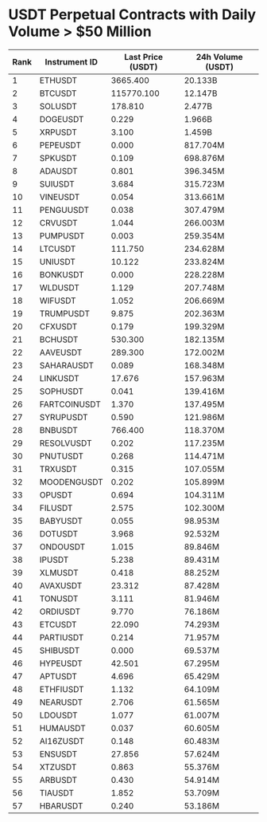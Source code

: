 # USDT Perpetual Contracts with Daily Volume > $50 Million

| Rank | Instrument ID | Last Price (USDT) | 24h Volume (USDT) |
|------|---------------|-------------------|-------------------|
| 1 | ETHUSDT | 3665.400 | 20.133B |
| 2 | BTCUSDT | 115770.100 | 12.147B |
| 3 | SOLUSDT | 178.810 | 2.477B |
| 4 | DOGEUSDT | 0.229 | 1.966B |
| 5 | XRPUSDT | 3.100 | 1.459B |
| 6 | PEPEUSDT | 0.000 | 817.704M |
| 7 | SPKUSDT | 0.109 | 698.876M |
| 8 | ADAUSDT | 0.801 | 396.345M |
| 9 | SUIUSDT | 3.684 | 315.723M |
| 10 | VINEUSDT | 0.054 | 313.661M |
| 11 | PENGUUSDT | 0.038 | 307.479M |
| 12 | CRVUSDT | 1.044 | 266.003M |
| 13 | PUMPUSDT | 0.003 | 259.354M |
| 14 | LTCUSDT | 111.750 | 234.628M |
| 15 | UNIUSDT | 10.122 | 233.824M |
| 16 | BONKUSDT | 0.000 | 228.228M |
| 17 | WLDUSDT | 1.129 | 207.748M |
| 18 | WIFUSDT | 1.052 | 206.669M |
| 19 | TRUMPUSDT | 9.875 | 202.363M |
| 20 | CFXUSDT | 0.179 | 199.329M |
| 21 | BCHUSDT | 530.300 | 182.135M |
| 22 | AAVEUSDT | 289.300 | 172.002M |
| 23 | SAHARAUSDT | 0.089 | 168.348M |
| 24 | LINKUSDT | 17.676 | 157.963M |
| 25 | SOPHUSDT | 0.041 | 139.416M |
| 26 | FARTCOINUSDT | 1.370 | 137.495M |
| 27 | SYRUPUSDT | 0.590 | 121.986M |
| 28 | BNBUSDT | 766.400 | 118.370M |
| 29 | RESOLVUSDT | 0.202 | 117.235M |
| 30 | PNUTUSDT | 0.268 | 114.471M |
| 31 | TRXUSDT | 0.315 | 107.055M |
| 32 | MOODENGUSDT | 0.202 | 105.899M |
| 33 | OPUSDT | 0.694 | 104.311M |
| 34 | FILUSDT | 2.575 | 102.300M |
| 35 | BABYUSDT | 0.055 | 98.953M |
| 36 | DOTUSDT | 3.968 | 92.532M |
| 37 | ONDOUSDT | 1.015 | 89.846M |
| 38 | IPUSDT | 5.238 | 89.431M |
| 39 | XLMUSDT | 0.418 | 88.252M |
| 40 | AVAXUSDT | 23.312 | 87.428M |
| 41 | TONUSDT | 3.111 | 81.946M |
| 42 | ORDIUSDT | 9.770 | 76.186M |
| 43 | ETCUSDT | 22.090 | 74.293M |
| 44 | PARTIUSDT | 0.214 | 71.957M |
| 45 | SHIBUSDT | 0.000 | 69.537M |
| 46 | HYPEUSDT | 42.501 | 67.295M |
| 47 | APTUSDT | 4.696 | 65.429M |
| 48 | ETHFIUSDT | 1.132 | 64.109M |
| 49 | NEARUSDT | 2.706 | 61.565M |
| 50 | LDOUSDT | 1.077 | 61.007M |
| 51 | HUMAUSDT | 0.037 | 60.605M |
| 52 | AI16ZUSDT | 0.148 | 60.483M |
| 53 | ENSUSDT | 27.856 | 57.624M |
| 54 | XTZUSDT | 0.863 | 55.376M |
| 55 | ARBUSDT | 0.430 | 54.914M |
| 56 | TIAUSDT | 1.852 | 53.709M |
| 57 | HBARUSDT | 0.240 | 53.186M |
